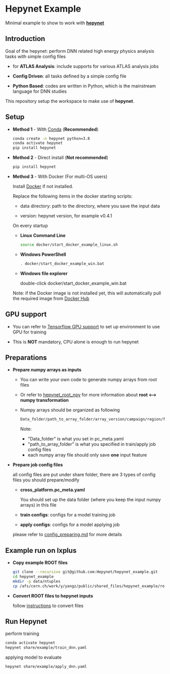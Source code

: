 # **Hepynet Example**

Minimal example to show to work with [**hepynet**](https://github.com/Hepynet/hepynet)

## **Introduction**

Goal of the hepynet: perform DNN related high energy physics analysis tasks with simple config files

- for **ATLAS Analysis**: include supports for various ATLAS analysis jobs

- **Config Driven**: all tasks defined by a simple config file

- **Python Based**: codes are written in Python, which is the mainstream language for DNN studies

This repository setup the workspace to make use of **hepynet**.

## **Setup**

- **Method 1** - With [Conda](https://www.anaconda.com/) (**Recommended**)

  ```bash
  conda create -n hepynet python=3.8
  conda activate hepynet
  pip install hepynet
  ```

- **Method 2** - Direct install (**Not recommended**)

  ```bash
  pip install hepynet
  ```

- **Method 3** - With Docker (For multi-OS users)

  Install [Docker](https://www.docker.com/) if not installed.

  Replace the following items in the docker starting scripts:

  - data directory: path to the directory, where you save the input data

  - version: hepynet version, for example v0.4.1

  On every startup

  - **Linux Command Line**

    ```bash
    source docker/start_docker_example_linux.sh
    ```

  - **Windows PowerShell**

    ```bash
    . docker/start_docker_example_win.bat
    ```

  - **Windows file explorer**

    double-click docker/start_docker_example_win.bat

  Note: if the Docker image is not installed yet, this will automatically pull the required image from [Docker Hub](https://hub.docker.com/)

## **GPU support**

- You can refer to [Tensorflow GPU support](https://www.tensorflow.org/install/gpu) to set up environment to use GPU for training

- This is **NOT** mandatory, CPU alone is enough to run hepynet

## **Preparations**

- **Prepare numpy arrays as inputs**

  - You can write your own code to generate numpy arrays from root files
  - Or refer to [hepynet_root_npy](https://github.com/HEPTools/hepynet_root_npy) for more information about **root <--> numpy transformation**
  - Numpy arrays should be organized as following

    ```bash
    Data_folder/path_to_array_folder/array_version/campaign/region/feature.npy
    ```

    Note:

    - "Data_folder" is what you set in pc_meta.yaml
    - "path_to_array_folder" is what you specified in train/apply job config files
    - each numpy array file should only save **one** input feature

- **Prepare job config files**

  all config files are put under share folder, there are 3 types of config files you should prepare/modify

  - **cross_platform.pc_meta.yaml**

    You should set up the data folder (where you keep the input numpy arrays) in this file

  - **train configs**: configs for a model training job

  - **apply configs**: configs for a model applying job

  please refer to [config_preparing.md](docs/config_preparing.md) for more details

## **Example run on lxplus**

- **Copy example ROOT files**

  ```bash
  git clone --recursive git@github.com:Hepynet/hepynet_example.git
  cd hepynet_example
  mkdir -p data/ntuples
  cp /afs/cern.ch/work/y/yangz/public/shared_files/hepynet_example/root_files/*  data/ntuples
  ```

- **Convert ROOT files to hepynet inputs**

  follow [instructions](root_to_pd/README.md) to convert files

## **Run Hepynet**

perform training

```bash
conda activate hepynet
hepynet share/example/train_dnn.yaml
```

applying model to evaluate

```bash
hepynet share/example/apply_dnn.yaml
```
